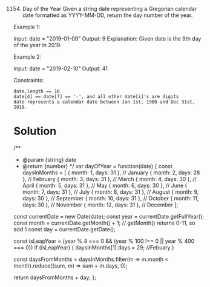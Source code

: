1154. Day of the Year
Given a string date representing a Gregorian calendar date formatted as YYYY-MM-DD, return the day number of the year.

 

Example 1:

Input: date = "2019-01-09"
Output: 9
Explanation: Given date is the 9th day of the year in 2019.

Example 2:

Input: date = "2019-02-10"
Output: 41

 

Constraints:

    date.length == 10
    date[4] == date[7] == '-', and all other date[i]'s are digits
    date represents a calendar date between Jan 1st, 1900 and Dec 31st, 2019.

# Solution
/**
 * @param {string} date
 * @return {number}
 */
var dayOfYear = function(date) {
    const daysInMonths = [
  { month: 1, days: 31 },  // January
  { month: 2, days: 28 },  // February
  { month: 3, days: 31 },  // March
  { month: 4, days: 30 },  // April
  { month: 5, days: 31 },  // May
  { month: 6, days: 30 },  // June
  { month: 7, days: 31 },  // July
  { month: 8, days: 31 },  // August
  { month: 9, days: 30 },  // September
  { month: 10, days: 31 }, // October
  { month: 11, days: 30 }, // November
  { month: 12, days: 31 }, // December
];

const currentDate = new Date(date);
const year = currentDate.getFullYear();
const month = currentDate.getMonth() + 1;    // getMonth() returns 0-11, so add 1
const day = currentDate.getDate();

const isLeapYear = (year % 4 === 0 && (year % 100 !== 0 || year % 400 === 0))
if (isLeapYear) {
    daysInMonths[1].days = 29; //Febuary
}

const daysFromMonths = daysInMonths.filter(m => m.month < month).reduce((sum, m) => sum + m.days, 0);

return daysFromMonths + day;
};
